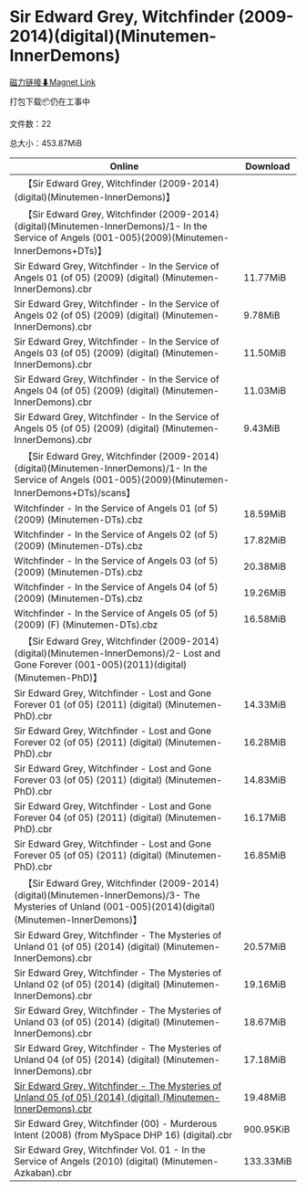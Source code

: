 # Sir Edward Grey, Witchfinder (2009-2014)(digital)(Minutemen-InnerDemons)

[磁力链接⬇Magnet Link](magnet:?xt=urn:btih:c21109883987bb6f58774405bef7e6036794c82b&dn=Sir%20Edward%20Grey%2C%20Witchfinder%20%282009-2014%29%28digital%29%28Minutemen-InnerDemons%29)

打包下载📦仍在工事中

文件数：22

总大小：453.87MiB

Online | Download
--- | ---
&emsp;【Sir Edward Grey, Witchfinder (2009-2014)(digital)(Minutemen-InnerDemons)】 | 
&emsp;【Sir Edward Grey, Witchfinder (2009-2014)(digital)(Minutemen-InnerDemons)/1- In the Service of Angels (001-005)(2009)(Minutemen-InnerDemons+DTs)】 | 
Sir Edward Grey, Witchfinder - In the Service of Angels 01 (of 05) (2009) (digital) (Minutemen-InnerDemons).cbr | 11.77MiB
Sir Edward Grey, Witchfinder - In the Service of Angels 02 (of 05) (2009) (digital) (Minutemen-InnerDemons).cbr | 9.78MiB
Sir Edward Grey, Witchfinder - In the Service of Angels 03 (of 05) (2009) (digital) (Minutemen-InnerDemons).cbr | 11.50MiB
Sir Edward Grey, Witchfinder - In the Service of Angels 04 (of 05) (2009) (digital) (Minutemen-InnerDemons).cbr | 11.03MiB
Sir Edward Grey, Witchfinder - In the Service of Angels 05 (of 05) (2009) (digital) (Minutemen-InnerDemons).cbr | 9.43MiB
&emsp;【Sir Edward Grey, Witchfinder (2009-2014)(digital)(Minutemen-InnerDemons)/1- In the Service of Angels (001-005)(2009)(Minutemen-InnerDemons+DTs)/scans】 | 
Witchfinder - In the Service of Angels 01 (of 5) (2009) (Minutemen-DTs).cbz | 18.59MiB
Witchfinder - In the Service of Angels 02 (of 5) (2009) (Minutemen-DTs).cbz | 17.82MiB
Witchfinder - In the Service of Angels 03 (of 5) (2009) (Minutemen-DTs).cbz | 20.38MiB
Witchfinder - In the Service of Angels 04 (of 5) (2009) (Minutemen-DTs).cbz | 19.26MiB
Witchfinder - In the Service of Angels 05 (of 5) (2009) (F) (Minutemen-DTs).cbz | 16.58MiB
&emsp;【Sir Edward Grey, Witchfinder (2009-2014)(digital)(Minutemen-InnerDemons)/2- Lost and Gone Forever  (001-005)(2011)(digital)(Minutemen-PhD)】 | 
Sir Edward Grey, Witchfinder - Lost and Gone Forever 01 (of 05) (2011) (digital) (Minutemen-PhD).cbr | 14.33MiB
Sir Edward Grey, Witchfinder - Lost and Gone Forever 02 (of 05) (2011) (digital) (Minutemen-PhD).cbr | 16.28MiB
Sir Edward Grey, Witchfinder - Lost and Gone Forever 03 (of 05) (2011) (digital) (Minutemen-PhD).cbr | 14.83MiB
Sir Edward Grey, Witchfinder - Lost and Gone Forever 04 (of 05) (2011) (digital) (Minutemen-PhD).cbr | 16.17MiB
Sir Edward Grey, Witchfinder - Lost and Gone Forever 05 (of 05) (2011) (digital) (Minutemen-PhD).cbr | 16.85MiB
&emsp;【Sir Edward Grey, Witchfinder (2009-2014)(digital)(Minutemen-InnerDemons)/3- The Mysteries of Unland  (001-005)(2014)(digital)(Minutemen-InnerDemons)】 | 
Sir Edward Grey, Witchfinder - The Mysteries of Unland 01 (of 05) (2014) (digital) (Minutemen-InnerDemons).cbr | 20.57MiB
Sir Edward Grey, Witchfinder - The Mysteries of Unland 02 (of 05) (2014) (digital) (Minutemen-InnerDemons).cbr | 19.16MiB
Sir Edward Grey, Witchfinder - The Mysteries of Unland 03 (of 05) (2014) (digital) (Minutemen-InnerDemons).cbr | 18.67MiB
Sir Edward Grey, Witchfinder - The Mysteries of Unland 04 (of 05) (2014) (digital) (Minutemen-InnerDemons).cbr | 17.18MiB
[Sir Edward Grey, Witchfinder - The Mysteries of Unland 05 (of 05) (2014) (digital) (Minutemen-InnerDemons).cbr](https://github.com/alicewish/markdown/blob/master/comic/Sir-Edward-Grey-Witchfinder-Mysteries-of-Unland-05-of-05-2014-digital-Minutemen-InnerDemons-cbr.md) | 19.48MiB
Sir Edward Grey, Witchfinder (00) - Murderous Intent (2008) (from MySpace DHP 16) (digital).cbr | 900.95KiB
Sir Edward Grey, Witchfinder Vol. 01 - In the Service of Angels (2010) (digital) (Minutemen-Azkaban).cbr | 133.33MiB